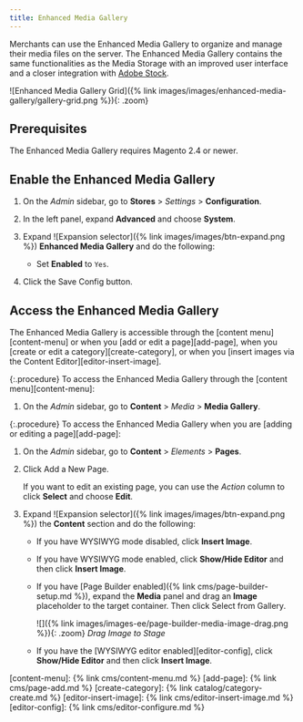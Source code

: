 ```yaml
---
title: Enhanced Media Gallery
---
```


Merchants can use the Enhanced Media Gallery to organize and manage their media files on the server. The Enhanced Media Gallery contains the same functionalities as the Media Storage with an improved user interface and a closer integration with [Adobe Stock][adobe-stock].

![Enhanced Media Gallery Grid]({% link images/images/enhanced-media-gallery/gallery-grid.png %}){: .zoom}

## Prerequisites

The Enhanced Media Gallery requires Magento 2.4 or newer. 

## Enable the Enhanced Media Gallery

1. On the _Admin_ sidebar, go to **Stores** > _Settings_ > **Configuration**.

2. In the left panel, expand **Advanced** and choose **System**.

1. Expand ![Expansion selector]({% link images/images/btn-expand.png %}) **Enhanced Media Gallery** and do the following:

   - Set **Enabled** to `Yes`.

1. Click the <span class="btn">Save Config</span> button.

## Access the Enhanced Media Gallery

The Enhanced Media Gallery is accessible through the [content menu][content-menu] or when you [add or edit a page][add-page], when you [create or edit a category][create-category], or when you [insert images via the Content Editor][editor-insert-image].

{:.procedure}
To access the Enhanced Media Gallery through the [content menu][content-menu]:

1. On the _Admin_ sidebar, go to **Content** > _Media_ > **Media Gallery**.

{:.procedure}
To access the Enhanced Media Gallery when you are [adding or editing a page][add-page]:

1. On the _Admin_ sidebar, go to **Content** > _Elements_ > **Pages**.

1. Click <span class="btn">Add a New Page</span>.

   If you want to edit an existing page, you can use the _Action_ column to click **Select** and choose **Edit**.

1. Expand ![Expansion selector]({% link images/images/btn-expand.png %}) the **Content** section and do the following:

    <!--{% if "Default.CE Only" contains site.edition %}-->
    - If you have WYSIWYG mode disabled, click **Insert Image**.

    - If you have WYSIWYG mode enabled, click **Show/Hide Editor** and then click **Insert Image**.
    <!--{% endif %}-->
    <!--{% if "Default.EE-B2B" contains site.edition %}-->
    - If you have [Page Builder enabled]({% link cms/page-builder-setup.md %}), expand the **Media** panel and drag an **Image** placeholder to the target container. Then click <span class="btn">Select from Gallery</span>.

      ![]({% link images/images-ee/page-builder-media-image-drag.png %}){: .zoom}
      _Drag Image to Stage_

    - If you have the [WYSIWYG editor enabled][editor-config], click **Show/Hide Editor** and then click **Insert Image**.
    <!--{% endif %}-->

[adobe-stock]: https://stock.adobe.com
[content-menu]: {% link cms/content-menu.md %}
[add-page]: {% link cms/page-add.md %}
[create-category]: {% link catalog/category-create.md %}
[editor-insert-image]: {% link cms/editor-insert-image.md %}
[editor-config]: {% link cms/editor-configure.md %}